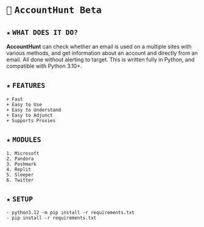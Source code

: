 # `🔎` `AccountHunt Beta`
## `★` `WHAT DOES IT DO?`
**AccountHunt** can check whether an email is used on a multiple sites with various methods, and get information about an account and directly from an email. All done without alerting to target. This is written fully in Python, and compatible with Python 3.10+.
## `★` `FEATURES`
```
+ Fast
+ Easy to Use
+ Easy to Understand
+ Easy to Adjunct
+ Supports Proxies
```
## `★` `MODULES`
```
1. Microsoft
2. Pandora
3. Poshmark
4. Replit
5. Sleeper
6. Twitter
```
## `★` `SETUP`
```
- python3.12 -m pip install -r requirements.txt
- pip install -r requirements.txt
```
